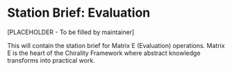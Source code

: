 # Station Brief: Evaluation

[PLACEHOLDER - To be filled by maintainer]

This will contain the station brief for Matrix E (Evaluation) operations.
Matrix E is the heart of the Chirality Framework where abstract knowledge transforms into practical work.
